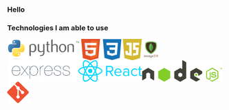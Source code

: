 ### Hello

<!--
**alperkaya0/alperkaya0** is a ✨ _special_ ✨ repository because its `README.md` (this file) appears on your GitHub profile.

Here are some ideas to get you started:

- 🔭 I’m currently working on ...
- 🌱 I’m currently learning ...
- 👯 I’m looking to collaborate on ...
- 🤔 I’m looking for help with ...
- 💬 Ask me about ...
- 📫 How to reach me: ...
- 😄 Pronouns: ...
- ⚡ Fun fact: ...
-->
### Technologies I am able to use
<img src="https://github.com/alperkaya0/alperkaya0/blob/main/python.png" align="left" height="50px" alt="python" />
<img src="https://github.com/alperkaya0/alperkaya0/blob/main/html.png" align="left" height="50px" alt="html" />
<img src="https://github.com/alperkaya0/alperkaya0/blob/main/css.png" align="left" height="50px" alt="css" />
<img src="https://github.com/alperkaya0/alperkaya0/blob/main/js.png" align="left" height="50px" alt="javascript" />
<img src="https://github.com/alperkaya0/alperkaya0/blob/main/mongodb.png" align="left" height="50px" alt="mongodb" />
<img src="https://github.com/alperkaya0/alperkaya0/blob/main/expressjs.png" align="left" height="50px" alt="expressjs" />
<img src="https://github.com/alperkaya0/alperkaya0/blob/main/reactjs.png" align="left" height="50px" alt="reactjs" />
<img src="https://github.com/alperkaya0/alperkaya0/blob/main/nodejs.png" align="left" height="50px" alt="nodejs" />
<img src="https://github.com/alperkaya0/alperkaya0/blob/main/git.png" align="left" height="50px" alt="git" />
